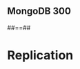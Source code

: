<!-- .slide: class="first-slide" sfeir-level="3" sfeir-techno="mongoDB" -->
## **MongoDB 300**

##==##

<!-- .slide: class="transition underline"-->
# Replication